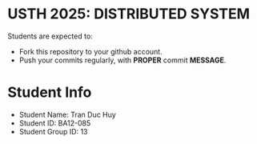 USTH 2025: DISTRIBUTED SYSTEM
=====================================================

Students are expected to:
* Fork this repository to your github account.
* Push your commits regularly, with **PROPER** commit **MESSAGE**.


Student Info
=========================

* Student Name: Tran Duc Huy
* Student ID: BA12-085 
* Student Group ID: 13

